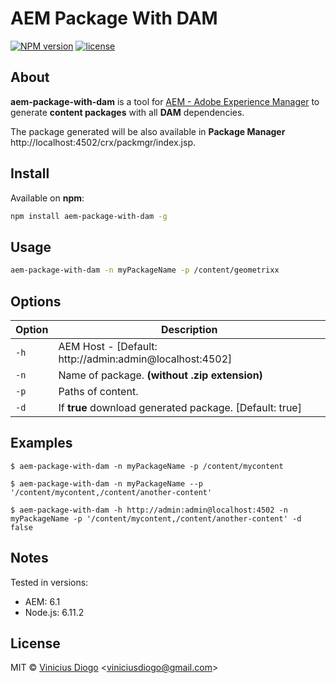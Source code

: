 # AEM Package With DAM

[![NPM version](https://badge.fury.io/js/aem-package-with-dam.svg)](https://npmjs.org/package/aem-package-with-dam)
[![license](http://img.shields.io/badge/license-MIT-blue.svg?style=flat)](https://raw.githubusercontent.com/viniciusdiogo/aem-package-with-dam/master/LICENSE)

## About

**aem-package-with-dam** is a tool for [AEM - Adobe Experience Manager](https://docs.adobe.com/content/docs/en/aem/6-1.html)
to generate **content packages** with all **DAM** dependencies.

The package generated will be also available in **Package Manager** http://localhost:4502/crx/packmgr/index.jsp.

## Install

Available on **npm**:

```sh
npm install aem-package-with-dam -g
```

## Usage

```sh
aem-package-with-dam -n myPackageName -p /content/geometrixx
```

## Options
| Option   	| Description | 
| -			| -			  | 
| `-h`  | AEM Host - [Default: http://admin:admin@localhost:4502] |
| `-n`  | Name of package. **(without .zip extension)** | 
| `-p` | Paths of content. |
| `-d` | If **true** download generated package. [Default: true] |

## Examples
```
$ aem-package-with-dam -n myPackageName -p /content/mycontent
```

```
$ aem-package-with-dam -n myPackageName --p '/content/mycontent,/content/another-content'
```

```
$ aem-package-with-dam -h http://admin:admin@localhost:4502 -n myPackageName -p '/content/mycontent,/content/another-content' -d false
```

## Notes
Tested in versions:
- AEM: 6.1
- Node.js: 6.11.2

## License

MIT © [Vinicius Diogo](http://viniciusdiogo.com.br) \<viniciusdiogo@gmail.com\>
